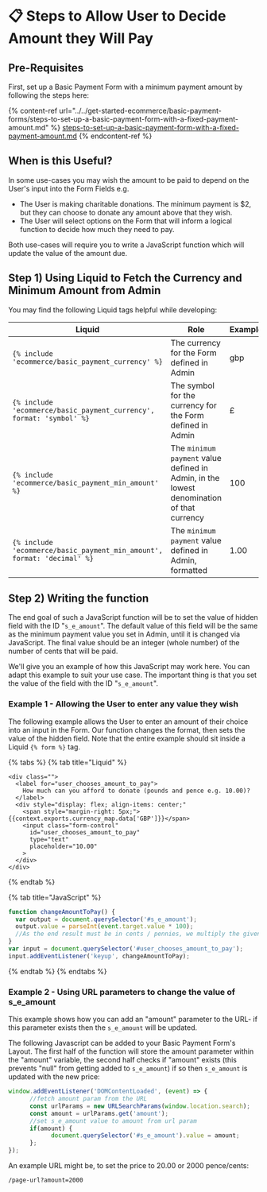 # 📋 Steps to Allow User to Decide Amount they Will Pay

## Pre-Requisites

First, set up a Basic Payment Form with a minimum payment amount by following the steps here:

{% content-ref url="../../get-started-ecommerce/basic-payment-forms/steps-to-set-up-a-basic-payment-form-with-a-fixed-payment-amount.md" %}
[steps-to-set-up-a-basic-payment-form-with-a-fixed-payment-amount.md](../../get-started-ecommerce/basic-payment-forms/steps-to-set-up-a-basic-payment-form-with-a-fixed-payment-amount.md)
{% endcontent-ref %}

## When is this Useful?

In some use-cases you may wish the amount to be paid to depend on the User's input into the Form Fields e.g.

* The User is making charitable donations. The minimum payment is $2, but they can choose to donate any amount above that they wish.
* The User will select options on the Form that will inform a logical function to decide how much they need to pay.

Both use-cases will require you to write a JavaScript function which will update the value of the amount due.

## Step 1) Using Liquid to Fetch the Currency and Minimum Amount from Admin

You may find the following Liquid tags helpful while developing:

| **Liquid**                                                              | **Role**                                                                                  | **Example** |
| ----------------------------------------------------------------------- | ----------------------------------------------------------------------------------------- | ----------- |
| `{% include 'ecommerce/basic_payment_currency' %}`                      | The currency for the Form defined in Admin                                                | gbp         |
| `{% include 'ecommerce/basic_payment_currency', format: 'symbol' %}`    | The symbol for the currency for the Form defined in Admin                                 | £           |
| `{% include 'ecommerce/basic_payment_min_amount' %}`                    | The `minimum payment` value defined in Admin, in the lowest denomination of that currency | 100         |
| `{% include 'ecommerce/basic_payment_min_amount', format: 'decimal' %}` | The `minimum payment` value defined in Admin, formatted                                   | 1.00        |

## Step 2) Writing the function

The end goal of such a JavaScript function will be to set the value of hidden field with the ID "`s_e_amount`". The default value of this field will be the same as the minimum payment value you set in Admin, until it is changed via JavaScript. The final value should be an integer (whole number) of the number of cents that will be paid.

We'll give you an example of how this JavaScript may work here. You can adapt this example to suit your use case. The important thing is that you set the value of the field with the ID "`s_e_amount`".

### Example 1 - Allowing the User to enter any value they wish

The following example allows the User to enter an amount of their choice into an input in the Form. Our function changes the format, then sets the value of the hidden field. Note that the entire example should sit inside a Liquid `{% form %}` tag.

{% tabs %}
{% tab title="Liquid" %}
```liquid
<div class="">
  <label for="user_chooses_amount_to_pay">
    How much can you afford to donate (pounds and pence e.g. 10.00)?
  </label>
  <div style="display: flex; align-items: center;"
    <span style="margin-right: 5px;">{{context.exports.currency_map.data['GBP']}}</span>
    <input class="form-control" 
      id="user_chooses_amount_to_pay" 
      type="text" 
      placeholder="10.00"
    >
  </div>
</div>

```
{% endtab %}

{% tab title="JavaScript" %}
```javascript
function changeAmountToPay() {
  var output = document.querySelector('#s_e_amount');
  output.value = parseInt(event.target.value * 100); 
  //As the end result must be in cents / pennies, we multiply the given value by 100 and make sure it is an integer. 
}
var input = document.querySelector('#user_chooses_amount_to_pay');
input.addEventListener('keyup', changeAmountToPay);
```
{% endtab %}
{% endtabs %}

### Example 2 - Using URL parameters to change the value of s\_e\_amount

This example shows how you can add an "amount" parameter to the URL- if this parameter exists then the `s_e_amount` will be updated.

The following Javascript can be added to your Basic Payment Form's Layout. The first half of the function will store the amount parameter within the "amount" variable, the second half checks if "amount" exists (this prevents "null" from getting added to `s_e_amount`) if so then `s_e_amount` is updated with the new price:

```javascript
window.addEventListener('DOMContentLoaded', (event) => {
      //fetch amount param from the URL
      const urlParams = new URLSearchParams(window.location.search);
      const amount = urlParams.get('amount');
      //set s_e_amount value to amount from url param
      if(amount) {
            document.querySelector('#s_e_amount').value = amount;
      };
});
```

An example URL might be, to set the price to 20.00 or 2000 pence/cents:

```
/page-url?amount=2000
```


